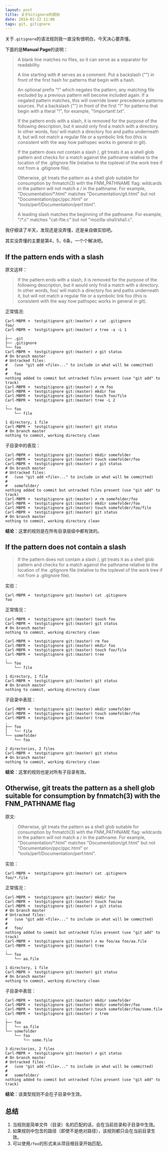 ```yaml
---
layout: post
title: 关于Gitignore的规则
date: 2014-01-22 11:00
tags: git, gitignore
---
```



关于`.gitignore`的语法规则我一直没有很明白，今天决心要弄懂。

下面的是**Manual Page**的说明：

> A blank line matches no files, so it can serve as a separator for readability.
> 
> A line starting with # serves as a comment. Put a backslash ("\") in front of the first hash for patterns that begin with a hash.
> 
> An optional prefix "!" which negates the pattern; any matching file excluded by a previous pattern will become included again. If a negated pattern matches, this will override lower precedence patterns sources. Put a backslash ("\") in front of the first "!" for patterns that begin with a literal "!", for example, "\!important!.txt".
> 
> If the pattern ends with a slash, it is removed for the purpose of the following description, but it would only find a match with a directory. In other words, foo/ will match a directory foo and paths underneath it, but will not match a regular file or a symbolic link foo (this is consistent with the way how pathspec works in general in git).
> 
> If the pattern does not contain a slash /, git treats it as a shell glob pattern and checks for a match against the pathname relative to the location of the .gitignore file (relative to the toplevel of the work tree if not from a .gitignore file).
> 
> Otherwise, git treats the pattern as a shell glob suitable for consumption by fnmatch(3) with the FNM_PATHNAME flag: wildcards in the pattern will not match a / in the pathname. For example, "Documentation/*.html" matches "Documentation/git.html" but not "Documentation/ppc/ppc.html" or "tools/perf/Documentation/perf.html".
> 
> A leading slash matches the beginning of the pathname. For example, "/*.c" matches "cat-file.c" but not "mozilla-sha1/sha1.c".

我仔细读了半天，发现还是没弄懂，还是亲自做实验吧。

其实没弄懂的主要是第4，5，6条，一个个解决吧。

## If the pattern ends with a slash

原文这样：

> If the pattern ends with a slash, it is removed for the purpose of the following description, but it would only find a match with a directory. In other words, foo/ will match a directory foo and paths underneath it, but will not match a regular file or a symbolic link foo (this is consistent with the way how pathspec works in general in git).

正常情况:

    Carl-MBPR ➜  testgitignore git:(master) ✗ cat .gitignore
    foo/
    Carl-MBPR ➜  testgitignore git:(master) ✗ tree -a -L 1
    .
    ├── .git
    ├── .gitignore
    └── foo
    Carl-MBPR ➜  testgitignore git:(master) ✗ git status
    # On branch master
    # Untracked files:
    #   (use "git add <file>..." to include in what will be committed)
    #
    #   foo
    nothing added to commit but untracked files present (use "git add" to track)
    Carl-MBPR ➜  testgitignore git:(master) ✗ rm foo
    Carl-MBPR ➜  testgitignore git:(master) mkdir foo
    Carl-MBPR ➜  testgitignore git:(master) touch foo/file
    Carl-MBPR ➜  testgitignore git:(master) tree -L 2
    .
    └── foo
        └── file

    1 directory, 1 file
    Carl-MBPR ➜  testgitignore git:(master) git status
    # On branch master
    nothing to commit, working directory clean

子目录中的表现：

    Carl-MBPR ➜  testgitignore git:(master) mkdir somefolder
    Carl-MBPR ➜  testgitignore git:(master) touch somefolder/foo
    Carl-MBPR ➜  testgitignore git:(master) ✗ git status
    # On branch master
    # Untracked files:
    #   (use "git add <file>..." to include in what will be committed)
    #
    #   somefolder/
    nothing added to commit but untracked files present (use "git add" to track)
    Carl-MBPR ➜  testgitignore git:(master) ✗ rm somefolder/foo
    Carl-MBPR ➜  testgitignore git:(master) mkdir somefolder/foo
    Carl-MBPR ➜  testgitignore git:(master) touch somefolder/foo/file
    Carl-MBPR ➜  testgitignore git:(master) git status
    # On branch master
    nothing to commit, working directory clean

**结论**：这里的规则是在所有目录层级中都有效的。

## If the pattern does not contain a slash

> If the pattern does not contain a slash /, git treats it as a shell glob pattern and checks for a match against the pathname relative to the location of the .gitignore file (relative to the toplevel of the work tree if not from a .gitignore file).

实验：

    Carl-MBPR ➜  testgitignore git:(master) cat .gitignore
    foo

正常情况：

    Carl-MBPR ➜  testgitignore git:(master) touch foo
    Carl-MBPR ➜  testgitignore git:(master) git status
    # On branch master
    nothing to commit, working directory clean

    Carl-MBPR ➜  testgitignore git:(master) rm foo
    Carl-MBPR ➜  testgitignore git:(master) mkdir foo
    Carl-MBPR ➜  testgitignore git:(master) touch foo/file
    Carl-MBPR ➜  testgitignore git:(master) tree
    .
    └── foo
        └── file

    1 directory, 1 file
    Carl-MBPR ➜  testgitignore git:(master) git status
    # On branch master
    nothing to commit, working directory clean

子目录中表现：

    Carl-MBPR ➜  testgitignore git:(master) mkdir somefolder
    Carl-MBPR ➜  testgitignore git:(master) touch somefolder/foo
    Carl-MBPR ➜  testgitignore git:(master) tree
    .
    ├── foo
    │   └── file
    └── somefolder
        └── foo

    2 directories, 2 files
    Carl-MBPR ➜  testgitignore git:(master) git status
    # On branch master
    nothing to commit, working directory clean

**结论**：这里的规则也是对所有子目录有效。

## Otherwise, git treats the pattern as a shell glob suitable for consumption by fnmatch(3) with the FNM_PATHNAME flag

原文:

> Otherwise, git treats the pattern as a shell glob suitable for consumption by fnmatch(3) with the FNM_PATHNAME flag: wildcards in the pattern will not match a / in the pathname. For example, "Documentation/*.html" matches "Documentation/git.html" but not "Documentation/ppc/ppc.html" or "tools/perf/Documentation/perf.html".

实验：

    Carl-MBPR ➜  testgitignore git:(master) cat .gitignore
    foo/*.file

正常情况：

    Carl-MBPR ➜  testgitignore git:(master) mkdir foo
    Carl-MBPR ➜  testgitignore git:(master) touch foo/aa
    Carl-MBPR ➜  testgitignore git:(master) ✗ git status
    # On branch master
    # Untracked files:
    #   (use "git add <file>..." to include in what will be committed)
    #
    #   foo/
    nothing added to commit but untracked files present (use "git add" to track)
    Carl-MBPR ➜  testgitignore git:(master) ✗ mv foo/aa foo/aa.file
    Carl-MBPR ➜  testgitignore git:(master) tree
    .
    └── foo
        └── aa.file

    1 directory, 1 file
    Carl-MBPR ➜  testgitignore git:(master) git status
    # On branch master
    nothing to commit, working directory clean

子目录中表现：

    Carl-MBPR ➜  testgitignore git:(master) mkdir somefolder
    Carl-MBPR ➜  testgitignore git:(master) mkdir somefolder/foo
    Carl-MBPR ➜  testgitignore git:(master) touch somefolder/foo/some.file
    Carl-MBPR ➜  testgitignore git:(master) ✗ tree
    .
    ├── foo
    │   └── aa.file
    └── somefolder
        └── foo
            └── some.file

    3 directories, 2 files
    Carl-MBPR ➜  testgitignore git:(master) ✗ git status
    # On branch master
    # Untracked files:
    #   (use "git add <file>..." to include in what will be committed)
    #
    #   somefolder/
    nothing added to commit but untracked files present (use "git add" to track)

**结论**：该类型规则不会在子目录中生效。

## 总结

1. 当规则是简单文件（目录）名的匹配的话，会在当前目录和子目录中生效。
2. 如果规则中包含的路径（即使不是绝对路径），该规则都只会在当前目录生效。
3. 可以使用`/foo`的形式来从项目根目录开始匹配。
